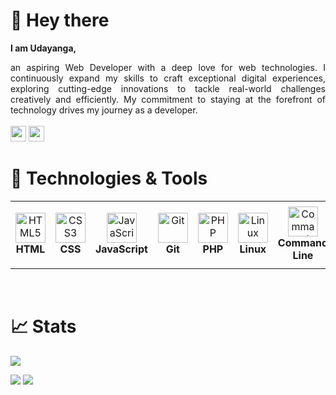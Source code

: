 # 👋 Hey there
<strong>I am Udayanga,</strong>
<div align="justify">
  an aspiring Web Developer with a deep love for web technologies. 
  I continuously expand my skills to craft exceptional digital experiences, exploring cutting-edge innovations to tackle real-world challenges creatively and efficiently. 
  My commitment to staying at the forefront of technology drives my journey as a developer.
</div>
<br>
<a href="mailto:mithula.cbw@gmail.com"><img src="https://img.shields.io/badge/Gmail-D14836?style=for-the-badge&logo=gmail&logoColor=white" height=25></a>
<a href="https://www.linkedin.com/in/mithula-chanthuka-445b0527a/"><img src="https://img.shields.io/badge/linkedin-%230077B5.svg?&style=for-the-badge&logo=linkedin&logoColor=white" height=25></a>
<br>

# 🔧 Technologies & Tools

<table>
  <tr>
    <td align="center" height="108" width="108">
      <img
        src="https://cdn.jsdelivr.net/gh/devicons/devicon/icons/html5/html5-original.svg"
        width="48"
        height="48"
        alt="HTML5"
      />
      <br /><strong>HTML</strong>
    </td>
    <td align="center" height="108" width="108">
      <img
        src="https://cdn.jsdelivr.net/gh/devicons/devicon/icons/css3/css3-original.svg"
        width="48"
        height="48"
        alt="CSS3"
      />
      <br /><strong>CSS</strong>
    </td>
    <td align="center" height="108" width="108">
      <img
        src="https://cdn.jsdelivr.net/gh/devicons/devicon/icons/javascript/javascript-original.svg"
        width="48"
        height="48"
        alt="JavaScript"
      />
      <br /><strong>JavaScript</strong>
    </td>
    <td align="center" height="108" width="108">
      <img
        src="https://cdn.jsdelivr.net/gh/devicons/devicon/icons/git/git-original.svg"
        width="48"
        height="48"
        alt="Git"
      />
      <br /><strong>Git</strong>
    </td>
    <td align="center" height="108" width="108">
      <img
        src="https://cdn.jsdelivr.net/gh/devicons/devicon/icons/php/php-original.svg"
        width="48"
        height="48"
        alt="PHP"
      />
      <br /><strong>PHP</strong>
    </td>
    <td align="center" height="108" width="108">
      <img
        src="https://cdn.jsdelivr.net/gh/devicons/devicon/icons/linux/linux-original.svg"
        width="48"
        height="48"
        alt="Linux"
      />
      <br /><strong>Linux</strong>
    </td>
    <td align="center" height="108" width="108">
      <img
        src="https://cdn.jsdelivr.net/gh/devicons/devicon/icons/bash/bash-original.svg"
        width="48"
        height="48"
        alt="Command Line"
      />
      <br /><strong>Command Line</strong>
    </td>
  </tr>
</table>

<br>

# 📈 Stats 

![](https://komarev.com/ghpvc/?username=mithula-cbw)

<img
  src="https://github-readme-stats.vercel.app/api?username=mithula-cbw&theme=vue-dark&show_icons=true&hide_border=true&hide_rank=true&count_private=true"
/>
<img
  src="https://github-readme-streak-stats.herokuapp.com/?user=mithula-cbw&theme=vue-dark&hide_border=true"
/>



<!---
Mithula-cbw/Mithula-cbw is a ✨ special ✨ repository because its `README.md` (this file) appears on your GitHub profile.
You can click the Preview link to take a look at your changes.
--->

